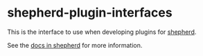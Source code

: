# shepherd-plugin-interfaces

This is the interface to use when developing plugins for [shepherd](https://github.com/shepherd-media-classifier/shepherd).

See the [docs in shepherd](https://github.com/shepherd-media-classifier/shepherd/tree/master#shepherd-plugin-interfaces) for more information.